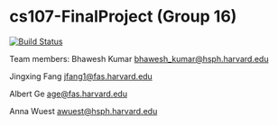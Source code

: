 # cs107-FinalProject (Group 16)
[![Build Status](https://app.travis-ci.com/cs107-sweet-16/cs107-FinalProject.svg?token=zpQuHJuMvMYnq6JxSWdy&branch=main)](https://app.travis-ci.com/cs107-sweet-16/cs107-FinalProject)

Team members:
Bhawesh	Kumar	bhawesh_kumar@hsph.harvard.edu

Jingxing	Fang	jfang1@fas.harvard.edu

Albert	Ge	age@fas.harvard.edu

Anna	Wuest	awuest@hsph.harvard.edu
